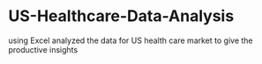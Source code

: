 # US-Healthcare-Data-Analysis
using Excel analyzed the data for US health care market to give the productive insights
